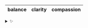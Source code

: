 | balance | clarity | compassion |
| :-----: | :-----: | :--------: |

<details>
  <summary>✨</summary>
  These words are chosen at random each day. New words will appear here tomorrow morning.
</details>